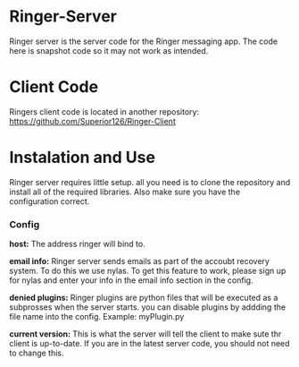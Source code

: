 # Ringer-Server
Ringer server is the server code for the Ringer messaging app. The code here is snapshot code so it may not work as intended. 

# Client Code
Ringers client code is located in another repository: https://github.com/Superior126/Ringer-Client

# Instalation and Use
Ringer server requires little setup. all you need is to clone the repository and install all of the required libraries. Also make sure you have the configuration correct. 

### Config

**host:** The address ringer will bind to. 

**email info:** Ringer server sends emails as part of the accoubt recovery system. To do this we use nylas. To get this feature to work, please sign up for nylas and enter your info in the email info section in the config.

**denied plugins:** Ringer plugins are python files that will be executed as a subprosses when the server starts. you can disable plugins by addding the file name into the config. Example: myPlugin.py

**current version:** This is what the server will tell the client to make sute thr client is up-to-date. If you are in the latest server code, you should not need to change this. 